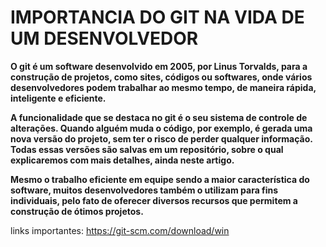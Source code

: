 # IMPORTANCIA DO GIT NA VIDA DE UM DESENVOLVEDOR 



**O git é um software desenvolvido em 2005, por Linus Torvalds, para a construção de projetos, como sites, códigos ou softwares, onde vários desenvolvedores podem trabalhar ao mesmo tempo, de maneira rápida, inteligente e eficiente.**

**A funcionalidade que se destaca no git é o seu sistema de controle de alterações. Quando alguém muda o código, por exemplo, é gerada uma nova versão do projeto, sem ter o risco de perder qualquer informação. Todas essas versões são salvas em um repositório, sobre o qual explicaremos com mais detalhes, ainda neste artigo.**

**Mesmo o trabalho eficiente em equipe sendo a maior característica do software, muitos desenvolvedores também o utilizam para fins individuais, pelo fato de oferecer diversos recursos que permitem a construção de ótimos projetos.**



links importantes: https://git-scm.com/download/win